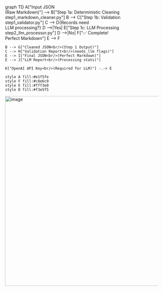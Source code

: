 graph TD
    A["Input JSON<br/>(Raw Markdown)"] --> B["Step 1a: Deterministic Cleaning<br/>step1_markdown_cleaner.py"]
    B --> C["Step 1b: Validation<br/>step1_validator.py"]
    C --> D{Records need<br/>LLM processing?}
    D -->|Yes| E["Step 1c: LLM Processing<br/>step2_llm_processor.py"]
    D -->|No| F["✅ Complete!<br/>Perfect Markdown"]
    E --> F
    
    B --> G["Cleaned JSON<br/>(Step 1 Output)"]
    C --> H["Validation Report<br/>(needs_llm flags)"]
    E --> I["Final JSON<br/>(Perfect Markdown)"]
    E --> J["LLM Report<br/>(Processing stats)"]
    
    K["OpenAI API Key<br/>(Required for LLM)"] -.-> E
    
    style A fill:#e1f5fe
    style F fill:#c8e6c9
    style E fill:#fff3e0
    style D fill:#f3e5f5
<img width="605" height="625" alt="image" src="https://github.com/user-attachments/assets/8f33f911-4fa1-4847-9e03-f543c6d0ec73" />
